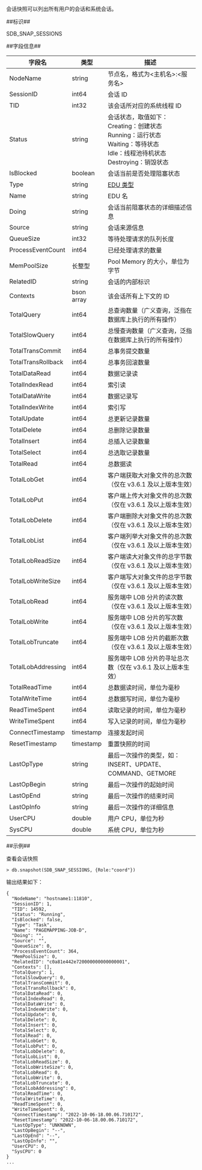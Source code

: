 [^_^]:

    会话快照
    作者：何嘉文
    时间：20190307
    评审意见

    王涛：
    许建辉：
    市场部：20190425



会话快照可以列出所有用户的会话和系统会话。

##标识##

SDB_SNAP_SESSIONS

##字段信息##

| 字段名            | 类型       | 描述                                               |
| ----------------- | ---------- | -------------------------------------------------- |
| NodeName          | string     | 节点名，格式为<主机名>:<服务名>                    |
| SessionID         | int64      | 会话 ID                                            |
| TID               | int32      | 该会话所对应的系统线程 ID                          |
| Status            | string     | 会话状态，取值如下：<br>Creating：创建状态 <br>Running：运行状态 <br>Waiting：等待状态  <br>Idle：线程池待机状态 <br>Destroying：销毁状态 |
| IsBlocked         | boolean    | 会话当前是否处理阻塞状态                           |
| Type              | string     | [EDU 类型][edu_url]                                |
| Name              | string     | EDU 名                                             |
| Doing             | string     | 会话当前阻塞状态的详细描述信息                     |
| Source            | string     | 会话来源信息 |
| QueueSize         | int32      | 等待处理请求的队列长度                             |
| ProcessEventCount | int64      | 已经处理请求的数量                                 |
| MemPoolSize       | 长整型        | Pool Memory 的大小，单位为字节                       |
| RelatedID         | string     | 会话的内部标识                                     |
| Contexts          | bson array | 该会话所有上下文的 ID                              |
| TotalQuery        | int64      | 总查询数量（广义查询，泛指在数据库上执行的所有操作）  |
| TotalSlowQuery    | int64      | 总慢查询数量（广义查询，泛指在数据库上执行的所有操作）|
| TotalTransCommit  | int64      | 总事务提交数量                                     |
| TotalTransRollback| int64      | 总事务回滚数量                                     |
| TotalDataRead     | int64      | 数据记录读                                         |
| TotalIndexRead    | int64      | 索引读                                             |
| TotalDataWrite    | int64      | 数据记录写                                         |
| TotalIndexWrite   | int64      | 索引写                                             |
| TotalUpdate       | int64      | 总更新记录数量                                     |
| TotalDelete       | int64      | 总删除记录数量                                     |
| TotalInsert       | int64      | 总插入记录数量                                     |
| TotalSelect       | int64      | 总选取记录数量                                     |
| TotalRead         | int64      | 总数据读                                           |
| TotalLobGet           | int64     | 客户端获取大对象文件的总次数（仅在 v3.6.1 及以上版本生效） |
| TotalLobPut           | int64     | 客户端上传大对象文件的总次数（仅在 v3.6.1 及以上版本生效） |
| TotalLobDelete        | int64     | 客户端删除大对象文件的总次数（仅在 v3.6.1 及以上版本生效） |
| TotalLobList          | int64     | 客户端列举大对象文件的总次数（仅在 v3.6.1 及以上版本生效） |
| TotalLobReadSize      | int64     | 客户端读大对象文件的总字节数（仅在 v3.6.1 及以上版本生效） |
| TotalLobWriteSize     | int64     | 客户端写大对象文件的总字节数（仅在 v3.6.1 及以上版本生效） |
| TotalLobRead     | int64     | 服务端中 LOB 分片的读次数（仅在 v3.6.1 及以上版本生效） |
| TotalLobWrite     | int64     | 服务端中 LOB 分片的写次数（仅在 v3.6.1 及以上版本生效） |
| TotalLobTruncate    | int64     | 服务端中 LOB 分片的截断次数（仅在 v3.6.1 及以上版本生效） |
| TotalLobAddressing     | int64     | 服务端中 LOB 分片的寻址总次数（仅在 v3.6.1 及以上版本生效） |
| TotalReadTime     | int64      | 总数据读时间，单位为毫秒                           |
| TotalWriteTime    | int64      | 总数据写时间，单位为毫秒                           |
| ReadTimeSpent     | int64      | 读取记录的时间，单位为毫秒                         |
| WriteTimeSpent    | int64      | 写入记录的时间，单位为毫秒                         |
| ConnectTimestamp  | timestamp  | 连接发起时间                                       |
| ResetTimestamp    | timestamp  | 重置快照的时间                                     |
| LastOpType        | string     | 最后一次操作的类型，如：INSERT、UPDATE、COMMAND、GETMORE |
| LastOpBegin       | string     | 最后一次操作的起始时间                             |
| LastOpEnd         | string     | 最后一次操作的结束时间                             |
| LastOpInfo        | string     | 最后一次操作的详细信息                             |
| UserCPU           | double     | 用户 CPU，单位为秒                                 |
| SysCPU            | double     | 系统 CPU，单位为秒                                 |

##示例##

查看会话快照

```lang-javascript
> db.snapshot(SDB_SNAP_SESSIONS, {Role:"coord"})
```

输出结果如下：

```lang-json
{
  "NodeName": "hostname1:11810",
  "SessionID": 1,
  "TID": 14592,
  "Status": "Running",
  "IsBlocked": false,
  "Type": "Task",
  "Name": "PAGEMAPPING-JOB-D",
  "Doing": "",
  "Source": "",
  "QueueSize": 0,
  "ProcessEventCount": 364,
  "MemPoolSize": 0,
  "RelatedID": "c0a81e442e720000000000000001",
  "Contexts": [],
  "TotalQuery": 1,
  "TotalSlowQuery": 0,
  "TotalTransCommit": 0,
  "TotalTransRollback": 0,
  "TotalDataRead": 0,
  "TotalIndexRead": 0,
  "TotalDataWrite": 0,
  "TotalIndexWrite": 0,
  "TotalUpdate": 0,
  "TotalDelete": 0,
  "TotalInsert": 0,
  "TotalSelect": 0,
  "TotalRead": 0,
  "TotalLobGet": 0,
  "TotalLobPut": 0,
  "TotalLobDelete": 0,
  "TotalLobList": 0,
  "TotalLobReadSize": 0,
  "TotalLobWriteSize": 0,
  "TotalLobRead": 0,
  "TotalLobWrite": 0,
  "TotalLobTruncate": 0,
  "TotalLobAddressing": 0,
  "TotalReadTime": 0,
  "TotalWriteTime": 0,
  "ReadTimeSpent": 0,
  "WriteTimeSpent": 0,
  "ConnectTimestamp": "2022-10-06-18.00.06.710172",
  "ResetTimestamp": "2022-10-06-18.00.06.710172",
  "LastOpType": "UNKNOWN",
  "LastOpBegin": "--",
  "LastOpEnd": "--",
  "LastOpInfo": "",
  "UserCPU": 0,
  "SysCPU": 0
}
...
```

[^_^]:
    本文使用到的所有链接及引用。
  
[edu_url]:manual/Distributed_Engine/Architecture/Thread_Model/edu.md
